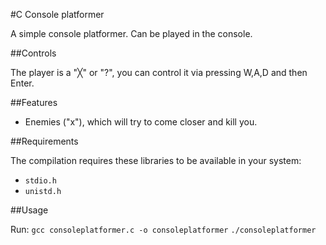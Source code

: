 #C Console platformer

A simple console platformer. Can be played in the console.

##Controls

The player is a "╳" or "?", you can control it via pressing W,A,D and then Enter.

##Features

- Enemies ("x"), which will try to come closer and kill you.

##Requirements

The compilation requires these libraries to be available in your system:
- `stdio.h`
- `unistd.h`

##Usage

Run:
`gcc consoleplatformer.c -o consoleplatformer`
`./consoleplatformer`